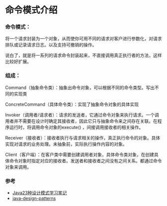 # 命令模式介绍

### 命令模式：

将一个请求封装为一个对象，从而使你可用不同的请求对客户进行参数化，对请求排队或记录请求日志。以及支持可撤销的操作。

说白了，就是将一系列的请求命令封装起来，不直接调用真正执行者的方法，这样比较好扩展。

### 组成：

Command（抽象命令类）：抽象出命令对象，可以根据不同的命令类型。写出不同的实现类

ConcreteCommand（具体命令类）：实现了抽象命令对象的具体实现

Invoker（调用者/请求者）：请求的发送者，它通过命令对象来执行请求。一个调用者并不需要在设计时确定其接收者，因此它只与抽象命令来之间存在关联。在程序运行时，将调用命令对象的execute() ，间接调用接收者的相关操作。

Receiver（接收者）：接收者执行与请求相关的操作，真正执行命令的对象。具体实现对请求的业务处理。未抽象前，实际执行操作内容的对象。

Client（客户端）：在客户类中需要创建调用者对象，具体命令类对象，在创建具体命令对象时指定对应的接收者。发送者和接收者之间没有之间关系。都通过命令对象来调用。



### 参考

* [Java23种设计模式学习笔记](http://www.cnblogs.com/meet/p/5116504.html)
* [java-design-patterns](https://github.com/iluwatar/java-design-patterns)

